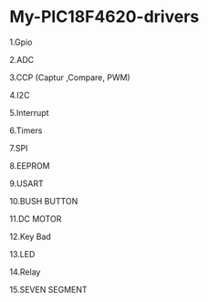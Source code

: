 # My-PIC18F4620-drivers

1.Gpio

2.ADC

3.CCP (Captur ,Compare, PWM) 

4.I2C

5.Interrupt

6.Timers

7.SPI

8.EEPROM

9.USART

10.BUSH BUTTON

11.DC MOTOR

12.Key Bad

13.LED

14.Relay

15.SEVEN SEGMENT
